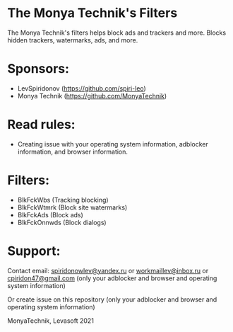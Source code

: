 # The Monya Technik's Filters
The Monya Technik's filters helps block ads and trackers and more. Blocks hidden trackers, watermarks, ads, and more.
# Sponsors:
+ LevSpiridonov (https://github.com/spiri-leo)
+ Monya Technik (https://github.com/MonyaTechnik)
# Read rules:
+ Creating issue with your operating system information, adblocker information, and browser information.
# Filters:
+ BlkFckWbs (Tracking blocking)
+ BlkFckWtmrk (Block site watermarks)
+ BlkFckAds (Block ads)
+ BlkFckOnnwds (Block dialogs)
# Support:
Contact email: spiridonowlev@yandex.ru or workmaillev@inbox.ru or cpiridon47@gmail.com (only your adblocker and browser and operating system information)

Or create issue on this repository (only your adblocker and browser and operating system information)

MonyaTechnik, Levasoft 2021
